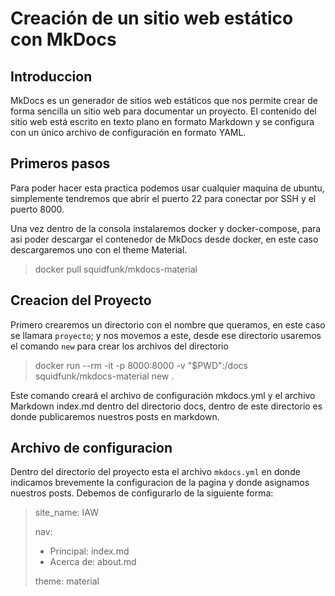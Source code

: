 # Creación de un sitio web estático con MkDocs

## Introduccion
MkDocs es un generador de sitios web estáticos que nos permite crear de forma sencilla un sitio web para documentar un proyecto. El contenido del sitio web está escrito en texto plano en formato Markdown y se configura con un único archivo de configuración en formato YAML.

## Primeros pasos
Para poder hacer esta practica podemos usar cualquier maquina de ubuntu, simplemente tendremos que abrir el puerto 22 para conectar por SSH y el puerto 8000.

Una vez dentro de la consola instalaremos docker y docker-compose, para asi poder descargar el contenedor de MkDocs desde docker, en este caso descargaremos uno con el theme Material.

> docker pull squidfunk/mkdocs-material

## Creacion del Proyecto
Primero crearemos un directorio con el nombre que queramos, en este caso se llamara `proyecto`; y nos movemos a este, desde ese directorio usaremos el comando `new` para crear los archivos del directorio

> docker run --rm -it -p 8000:8000 -v "$PWD":/docs squidfunk/mkdocs-material new .

Este comando creará el archivo de configuración mkdocs.yml y el archivo Markdown index.md dentro del directorio docs, dentro de este directorio es donde publicaremos nuestros posts en markdown.

## Archivo de configuracion

Dentro del directorio del proyecto esta el archivo `mkdocs.yml` en donde indicamos brevemente la configuracion de la pagina y donde asignamos nuestros posts.
Debemos de configurarlo de la siguiente forma:

> site_name: IAW
>
> nav:
>    - Principal: index.md
>    - Acerca de: about.md
>
> theme: material
